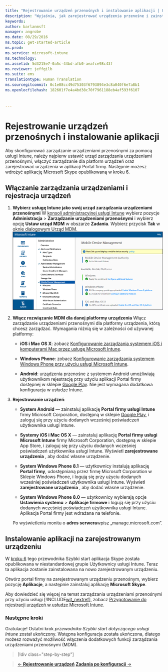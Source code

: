 ```yaml
---
title: "Rejestrowanie urządzeń przenośnych i instalowanie aplikacji | Usługa Microsoft Intune"
description: "Wyjaśnia, jak zarejestrować urządzenia przenośne i zainstalować aplikację na urządzeniu zarejestrowanym w usłudze Intune"
keywords: 
author: barlanmsft
manager: angrobe
ms.date: 08/29/2016
ms.topic: get-started-article
ms.prod: 
ms.service: microsoft-intune
ms.technology: 
ms.assetid: 5d3215e7-0a5c-44bd-afb0-aeafce98c43f
ms.reviewer: jeffgilb
ms.suite: ems
translationtype: Human Translation
ms.sourcegitcommit: 0c1e08cc49d75303f6793894e3c8a040f6e7a8b1
ms.openlocfilehash: 182601f7e4a4bd38c70f7961188eb4af593f6107


---
```


# Rejestrowanie urządzeń przenośnych i instalowanie aplikacji
Aby skonfigurować zarządzanie urządzeniami przenośnymi za pomocą usługi Intune, należy najpierw ustawić urząd zarządzania urządzeniami przenośnymi, włączyć zarządzanie dla platform urządzeń oraz zarejestrować urządzenia w aplikacji Portal firmy. Następnie możesz wdrożyć aplikację Microsoft Skype opublikowaną w kroku 6.

## Włączanie zarządzania urządzeniami i rejestracja urządzeń

1.  **Wybierz usługę Intune jako swój urząd zarządzania urządzeniami przenośnymi** W [konsoli administracyjnej usługi Intune](https://manage.microsoft.com/) wybierz pozycje **Administracja** > **Zarządzanie urządzeniami przenośnymi** i wybierz opcję **Ustaw urząd MDM** w obszarze **Zadania**.  Wybierz przycisk **Tak** w oknie dialogowym Urząd MDM.
    ![Konsola administracyjna. Konfigurowanie usługi Intune jako urzędu MDM](./media/mdmAuthority.png)

2.  **Włącz rozwiązanie MDM dla danej platformy urządzenia** Włącz zarządzanie urządzeniami przenośnymi dla platformy urządzenia, którą chcesz zarządzać. Wymagania różnią się w zależności od używanej platformy:

    -   **iOS i Mac OS X**: zobacz [Konfigurowanie zarządzania systemem iOS i komputerami Mac przez usługę Microsoft Intune](/intune/deploy-use/set-up-ios-and-mac-management-with-microsoft-intune).

    -   **Windows Phone**: zobacz [Konfigurowanie zarządzania systemem Windows Phone przy użyciu usługi Microsoft Intune](/intune/deploy-use/set-up-windows-phone-management-with-microsoft-intune).

    -   **Android**: urządzenia przenośne z systemem Android umożliwiają użytkownikom rejestrację przy użyciu aplikacji Portal firmy dostępnej w sklepie [Google Play](https://play.google.com/store/apps/details?id=com.skype.raider). Nie jest wymagana dodatkowa konfiguracja w usłudze Intune.

3.  **Rejestrowanie urządzeń**:

    -   **System Android** — zainstaluj aplikację **Portal firmy usługi Intune** firmy Microsoft Corporation, dostępną w sklepie [Google Play](http://go.microsoft.com/fwlink/p/?LinkId=386612), i zaloguj się przy użyciu dodanych wcześniej poświadczeń użytkownika usługi Intune.

    -   **Systemy iOS i Mac OS X** — zainstaluj aplikację **Portal firmy usługi Microsoft Intune** firmy Microsoft Corporation, dostępną w sklepie App Store, i zaloguj się przy użyciu dodanych wcześniej poświadczeń użytkownika usługi Intune. Wyświetl **zarejestrowane urządzenia** , aby dodać własne urządzenie.

    -   **System Windows Phone 8.1** — użytkownicy instalują aplikację **Portal firmy**, udostępnianą przez firmę Microsoft Corporation w Sklepie Windows Phone, i logują się przy użyciu dodanych wcześniej poświadczeń użytkownika usługi Intune.  Wyświetl **zarejestrowane urządzenia** , aby dodać własne urządzenie.

    -   **System Windows Phone 8.0** — użytkownicy wybierają opcje **Ustawienia systemu** &gt; **Aplikacje firmowe** i logują się przy użyciu dodanych wcześniej poświadczeń użytkownika usługi Intune. Aplikacja Portal firmy jest wdrażana na telefonie.

    Po wyświetleniu monitu o **adres serwera**wpisz „manage.microsoft.com”.

## Instalowanie aplikacji na zarejestrowanym urządzeniu
W [kroku 6](start-with-a-paid-subscription-to-microsoft-intune-step-6.md) tego przewodnika Szybki start aplikacja Skype została opublikowana w niestandardowej grupie Użytkownicy usługi Intune. Teraz ta aplikacja zostanie zainstalowana na nowo zarejestrowanym urządzeniu.

Otwórz portal firmy na zarejestrowanym urządzeniu przenośnym, wybierz pozycję **Aplikacje**, a następnie zainstaluj aplikację **Microsoft Skype**.

Aby dowiedzieć się więcej na temat zarządzania urządzeniami przenośnymi przy użyciu usługi [!INCLUDE[wit_nextref](../includes/wit_nextref_md.md)], zobacz [Przygotowanie do rejestracji urządzeń w usłudze Microsoft Intune](/intune/deploy-use/get-ready-to-enroll-devices-in-microsoft-intune).


### Następne kroki
Gratulacje! Ostatni krok *przewodnika Szybki start dotyczącego usługi Intune* został ukończony. Wstępna konfiguracja została ukończona, dlatego możesz rozważyć możliwość włączenia dodatkowych funkcji zarządzania urządzeniami przenośnymi (MDM).

>[!div class="step-by-step"]

>[&larr; **Rejestrowanie urządzeń**](.\start-with-a-paid-subscription-to-microsoft-intune-step-8.md)     [**Zadania po konfiguracji** &rarr;](.\post-configuration-tasks.md)  



<!--HONumber=Aug16_HO5-->


